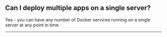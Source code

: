 <!-- post: -->


## Can I deploy multiple apps on a single server?

Yes - you can have any number of Docker services running on a single server at any point in time.

* * *


